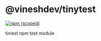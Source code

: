 # @vineshdev/tinytest

[![npm (scoped)](https://img.shields.io/badge/npm-v1.0.0-green.svg)](https://github.com/vineshkumar87/tinytest)

tiniest npm test module
